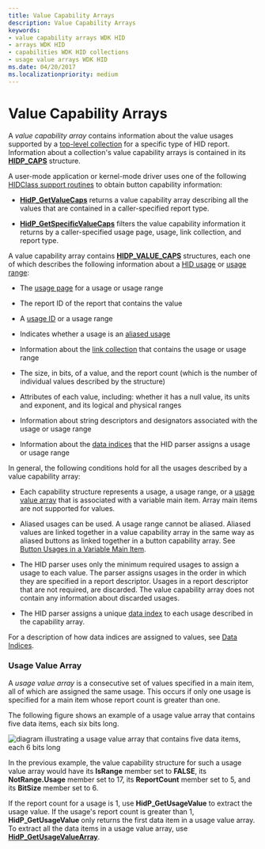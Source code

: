 ```yaml
---
title: Value Capability Arrays
description: Value Capability Arrays
keywords:
- value capability arrays WDK HID
- arrays WDK HID
- capabilities WDK HID collections
- usage value arrays WDK HID
ms.date: 04/20/2017
ms.localizationpriority: medium
---
```


# Value Capability Arrays





A *value capability array* contains information about the value usages supported by a [top-level collection](top-level-collections.md) for a specific type of HID report. Information about a collection's value capability arrays is contained in its [**HIDP\_CAPS**](/windows-hardware/drivers/ddi/hidpi/ns-hidpi-_hidp_caps) structure.

A user-mode application or kernel-mode driver uses one of the following [HIDClass support routines](/windows-hardware/drivers/ddi/_hid) to obtain button capability information:

-   [**HidP\_GetValueCaps**](/windows-hardware/drivers/ddi/hidpi/nf-hidpi-hidp_getvaluecaps) returns a value capability array describing all the values that are contained in a caller-specified report type.

-   [**HidP\_GetSpecificValueCaps**](/windows-hardware/drivers/ddi/hidpi/nf-hidpi-hidp_getspecificvaluecaps) filters the value capability information it returns by a caller-specified usage page, usage, link collection, and report type.

A value capability array contains [**HIDP\_VALUE\_CAPS**](/windows-hardware/drivers/ddi/hidpi/ns-hidpi-_hidp_value_caps) structures, each one of which describes the following information about a [HID usage](hid-usages.md) or [usage range](hid-usages.md#usage-range):

-   The [usage page](hid-usages.md#usage-page) for a usage or usage range

-   The report ID of the report that contains the value

-   A [usage ID](hid-usages.md#usage-id) or a usage range

-   Indicates whether a usage is an [aliased usage](hid-usages.md#aliased-usages)

-   Information about the [link collection](link-collections.md) that contains the usage or usage range

-   The size, in bits, of a value, and the report count (which is the number of individual values described by the structure)

-   Attributes of each value, including: whether it has a null value, its units and exponent, and its logical and physical ranges

-   Information about string descriptors and designators associated with the usage or usage range

-   Information about the [data indices](data-indices.md) that the HID parser assigns a usage or usage range

In general, the following conditions hold for all the usages described by a value capability array:

-   Each capability structure represents a usage, a usage range, or a [usage value array](#usage-value-array) that is associated with a variable main item. Array main items are not supported for values.

-   Aliased usages can be used. A usage range cannot be aliased. Aliased values are linked together in a value capability array in the same way as aliased buttons as linked together in a button capability array. See [Button Usages in a Variable Main Item](button-capability-arrays.md#button-usages-in-a-variable-main-item).

-   The HID parser uses only the minimum required usages to assign a usage to each value. The parser assigns usages in the order in which they are specified in a report descriptor. Usages in a report descriptor that are not required, are discarded. The value capability array does not contain any information about discarded usages.

-   The HID parser assigns a unique [data index](data-indices.md) to each usage described in the capability array.

For a description of how data indices are assigned to values, see [Data Indices](data-indices.md).

### <a href="" id="usage-value-array"></a> Usage Value Array

A *usage value array* is a consecutive set of values specified in a main item, all of which are assigned the same usage. This occurs if only one usage is specified for a main item whose report count is greater than one.

The following figure shows an example of a usage value array that contains five data items, each six bits long.

![diagram illustrating a usage value array that contains five data items, each 6 bits long](images/repcount.png)

In the previous example, the value capability structure for such a usage value array would have its **IsRange** member set to **FALSE**, its **NotRange.Usage** member set to 17, its **ReportCount** member set to 5, and its **BitSize** member set to 6.

If the report count for a usage is 1, use **HidP\_GetUsageValue** to extract the usage value. If the usage's report count is greater than 1, **HidP\_GetUsageValue** only returns the first data item in a usage value array. To extract all the data items in a usage value array, use [**HidP\_GetUsageValueArray**](/windows-hardware/drivers/ddi/hidpi/nf-hidpi-hidp_getusagevaluearray).

 

